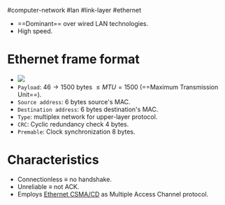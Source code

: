 #computer-network  #lan #link-layer #ethernet

- ==Dominant== over wired LAN technologies.
- High speed.

# Ethernet frame format
- ![](Pasted%20image%2020240520165009.png)
- `Payload`: $46 \to 1500$ bytes $\leq MTU=1500$ (==Maximum Transmission Unit==).
- `Source address`: $6$ bytes source's MAC.
- `Destination address`: $6$ bytes destination's MAC.
- `Type`: multiplex network for upper-layer protocol.
- `CRC`: Cyclic redundancy check $4$ bytes.
- `Premable`: Clock synchronization $8$ bytes.
# Characteristics
- Connectionless $\equiv$ no handshake.
- Unreliable $\equiv$ not ACK.
- Employs [Ethernet CSMA/CD](CSMA%20-%20CSMACD.md#Ethernet%20CSMA/CD) as Multiple Access Channel protocol.
